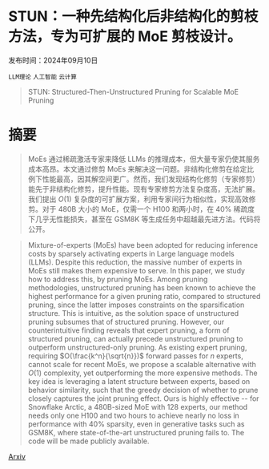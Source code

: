 # STUN：一种先结构化后非结构化的剪枝方法，专为可扩展的 MoE 剪枝设计。

发布时间：2024年09月10日

`LLM理论` `人工智能` `云计算`

> STUN: Structured-Then-Unstructured Pruning for Scalable MoE Pruning

# 摘要

> MoEs 通过稀疏激活专家来降低 LLMs 的推理成本，但大量专家仍使其服务成本高昂。本文通过修剪 MoEs 来解决这一问题。非结构化修剪在给定比例下性能最高，因其解空间更广。然而，我们发现结构化修剪（专家修剪）能先于非结构化修剪，提升性能。现有专家修剪方法复杂度高，无法扩展。我们提出 $O(1)$ 复杂度的可扩展方案，利用专家间行为相似性，实现高效修剪。对于 480B 大小的 MoE，仅需一个 H100 和两小时，在 40% 稀疏度下几乎无性能损失，甚至在 GSM8K 等生成任务中超越最先进方法。代码将公开。

> Mixture-of-experts (MoEs) have been adopted for reducing inference costs by sparsely activating experts in Large language models (LLMs). Despite this reduction, the massive number of experts in MoEs still makes them expensive to serve. In this paper, we study how to address this, by pruning MoEs. Among pruning methodologies, unstructured pruning has been known to achieve the highest performance for a given pruning ratio, compared to structured pruning, since the latter imposes constraints on the sparsification structure. This is intuitive, as the solution space of unstructured pruning subsumes that of structured pruning. However, our counterintuitive finding reveals that expert pruning, a form of structured pruning, can actually precede unstructured pruning to outperform unstructured-only pruning. As existing expert pruning, requiring $O(\frac{k^n}{\sqrt{n}})$ forward passes for $n$ experts, cannot scale for recent MoEs, we propose a scalable alternative with $O(1)$ complexity, yet outperforming the more expensive methods. The key idea is leveraging a latent structure between experts, based on behavior similarity, such that the greedy decision of whether to prune closely captures the joint pruning effect. Ours is highly effective -- for Snowflake Arctic, a 480B-sized MoE with 128 experts, our method needs only one H100 and two hours to achieve nearly no loss in performance with 40% sparsity, even in generative tasks such as GSM8K, where state-of-the-art unstructured pruning fails to. The code will be made publicly available.

[Arxiv](https://arxiv.org/abs/2409.06211)